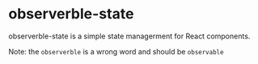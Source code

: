 # observerble-state

observerble-state is a simple state managerment for React components.

Note: the `observerble` is a wrong word and should be `observable`
